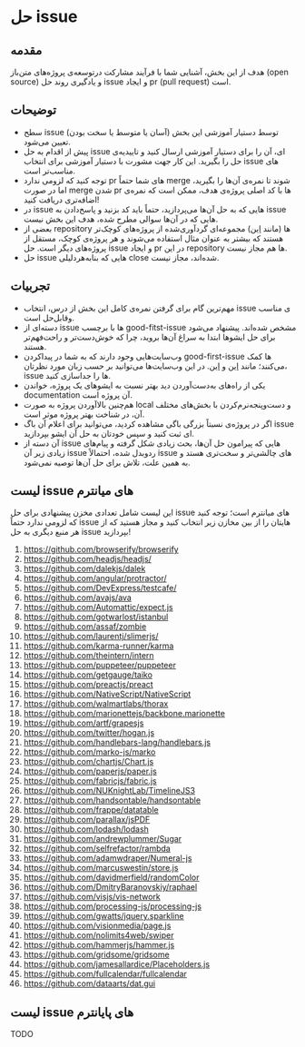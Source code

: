 # حل issue

## مقدمه
هدف از این بخش، آشنایی شما با فرآیند مشارکت درتوسعه‌ی پروژه‌های متن‌باز (open source) و یادگیری روند حل issue و ایجاد pr (pull request) است.

## توضیحات 
- سطح issue (آسان یا متوسط یا سخت بودن) توسط دستیار آموزشی این بخش تعیین می‌شود.
- پیش از اقدام به حل issue ای، آن را برای دستیار آموزشی ارسال کنید و تاییدیه‌ی حل را بگیرید. این کار جهت مشورت با دستیار آموزشی برای انتخاب issue های مناسب‌تر است.
- توجه کنید که لزومی ندارد pr های شما حتماً merge شوند تا نمره‌ی آن‌ها را بگیرید، اما در صورت merge شدن pr ها با کد اصلی پروژه‌ی هدف، ممکن است که نمره‌ی اضافه‌تری دریافت کنید!
- در issue هایی که به حل آن‌ها می‌پردازید، حتماً باید کد بزنید و پاسخ‌دادن به issue هایی که در آن‌ها سوالی مطرح شده، هدف این بخش نیست.
-  بعضی از repository ها (مانند [این](https://github.com/thinkswell/javascript-mini-projects)) مجموعه‌ای گردآوری‌شده از پروژه‌های کوچک‌تر هستند که بیشتر به عنوان مثال استفاده می‌شوند و هر پروژه‌ی کوچک، مستقل از پروژه‌های دیگر است. حل issue و ایجاد pr در این repository ها هم مجاز نیست.
-  حل issue هایی که بنابه‌هردلیلی close شده‌اند، مجاز نیست.

## تجربیات
- مهم‌ترین گام برای گرفتن نمره‌ی کامل این بخش از درس، انتخاب issue ی مناسب وقابل‌حل است.
- دسته‌ای از issue ها با برچسب good-fitst-issue مشخص شده‌اند. پیشنهاد می‌شود برای حل ایشوها ابتدا به سراغ آن‌ها بروید، چرا که خوش‌دست‌تر و راحت‌فهم‌تر هستند.
- وب‌سایت‌هایی وجود دارند که به شما در پیداکردن good-first-issue ها کمک می‌کنند؛ مانند [این](https://goodfirstissue.dev/) و [این](https://github.com/topics/good-first-issue). در این وب‌سایت‌ها می‌توانید بر حسب زبان مورد نظرتان، issue ها را جداسازی کنید.
- یکی از راه‌های به‌دست‌آوردن دید بهتر نسبت به ایشوهای یک پروژه، خواندن documentation آن پروژه است.
- هم‌چنین بالاآوردن پروژه به صورت local و دست‌و‌پنجه‌نرم‌کردن با بخش‌های مختلف آن، در شناخت بهتر پروژه موثر است.
- اگر در پروژه‌ی نسبتاً بزرگی باگی مشاهده کردید، می‌توانید برای اعلام آن باگ issue ای ثبت کنید و سپس خودتان به حل آن ایشو بپردازید.
- آن دسته از issue هایی که پیرامون حل آن‌ها، بحث زیادی شکل گرفته و پیام‌های زیادی زیر آن issue ردوبدل شده، احتمالاً issue های چالشی‌تر و سخت‌تری هستد و به همین علت، تلاش برای حل آن‌ها توصیه نمی‌شود.

## لیست issue های میانترم
این لیست شامل تعدادی مخزن پیشنهادی برای حل issue های میانترم است؛ 
توجه کنید که لزومی ندارد حتماً issue هایتان را از بین مخازن زیر انتخاب کنید و مجاز هستید که از هر منبع دیگری به حل issue بپردازید!

1. https://github.com/browserify/browserify
2. https://github.com/headjs/headjs/
3. https://github.com/dalekjs/dalek
4. https://github.com/angular/protractor/
5. https://github.com/DevExpress/testcafe/
6. https://github.com/avajs/ava
7. https://github.com/Automattic/expect.js
8. https://github.com/gotwarlost/istanbul
9. https://github.com/assaf/zombie
10. https://github.com/laurentj/slimerjs/
11. https://github.com/karma-runner/karma
12. https://github.com/theintern/intern
13. https://github.com/puppeteer/puppeteer
14. https://github.com/getgauge/taiko
15. https://github.com/preactjs/preact
16. https://github.com/NativeScript/NativeScript
17. https://github.com/walmartlabs/thorax
18. https://github.com/marionettejs/backbone.marionette
19. https://github.com/artf/grapesjs
20. https://github.com/twitter/hogan.js
21. https://github.com/handlebars-lang/handlebars.js
22. https://github.com/marko-js/marko
23. https://github.com/chartjs/Chart.js
24. https://github.com/paperjs/paper.js
25. https://github.com/fabricjs/fabric.js
26. https://github.com/NUKnightLab/TimelineJS3
27. https://github.com/handsontable/handsontable
28. https://github.com/frappe/datatable
29. https://github.com/parallax/jsPDF
30. https://github.com/lodash/lodash
31. https://github.com/andrewplummer/Sugar
32. https://github.com/selfrefactor/rambda
33. https://github.com/adamwdraper/Numeral-js
34. https://github.com/marcuswestin/store.js
35. https://github.com/davidmerfield/randomColor
36. https://github.com/DmitryBaranovskiy/raphael
37. https://github.com/visjs/vis-network
38. https://github.com/processing-js/processing-js
39. https://github.com/gwatts/jquery.sparkline
40. https://github.com/visionmedia/page.js
41. https://github.com/nolimits4web/swiper
42. https://github.com/hammerjs/hammer.js
43. https://github.com/gridsome/gridsome
44. https://github.com/jamesallardice/Placeholders.js
45. https://github.com/fullcalendar/fullcalendar
46. https://github.com/dataarts/dat.gui

## لیست issue های پایانترم
TODO

